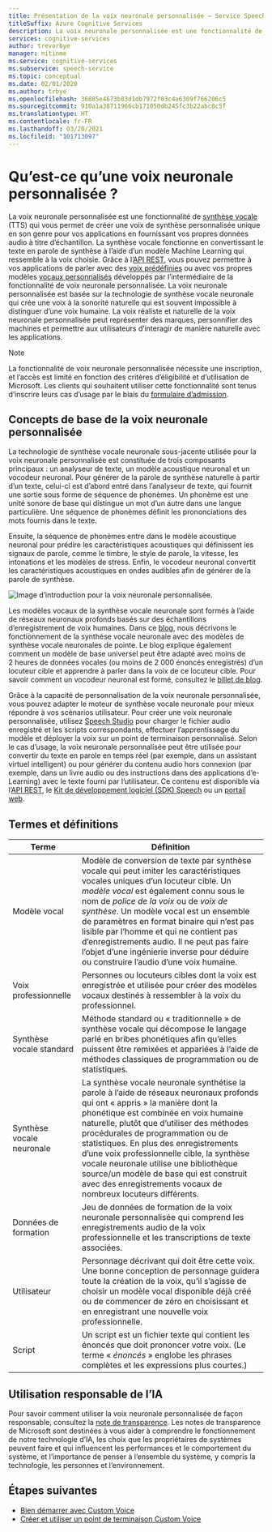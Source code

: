 ```yaml
---
title: Présentation de la voix neuronale personnalisée – Service Speech
titleSuffix: Azure Cognitive Services
description: La voix neuronale personnalisée est une fonctionnalité de synthèse vocale qui vous permet de créer une voix de synthèse personnalisée unique en son genre pour vos applications en fournissant vos propres données audio à titre d’échantillon.
services: cognitive-services
author: trevorbye
manager: nitinme
ms.service: cognitive-services
ms.subservice: speech-service
ms.topic: conceptual
ms.date: 02/01/2020
ms.author: trbye
ms.openlocfilehash: 36885e4673b83d1db7972f03c4a6309f766206c5
ms.sourcegitcommit: 910a1a38711966cb171050db245fc3b22abc8c5f
ms.translationtype: HT
ms.contentlocale: fr-FR
ms.lasthandoff: 03/20/2021
ms.locfileid: "101713097"
---
```

# <a name="what-is-custom-neural-voice"></a>Qu’est-ce qu’une voix neuronale personnalisée ?

La voix neuronale personnalisée est une fonctionnalité de [synthèse vocale](./text-to-speech.md) (TTS) qui vous permet de créer une voix de synthèse personnalisée unique en son genre pour vos applications en fournissant vos propres données audio à titre d’échantillon. La synthèse vocale fonctionne en convertissant le texte en parole de synthèse à l’aide d’un modèle Machine Learning qui ressemble à la voix choisie. Grâce à l’[API REST](./rest-text-to-speech.md), vous pouvez permettre à vos applications de parler avec des [voix prédéfinies](./language-support.md#neural-voices) ou avec vos propres modèles [vocaux personnalisés](./how-to-custom-voice-prepare-data.md) développés par l’intermédiaire de la fonctionnalité de voix neuronale personnalisée. La voix neuronale personnalisée est basée sur la technologie de synthèse vocale neuronale qui crée une voix à la sonorité naturelle qui est souvent impossible à distinguer d’une voix humaine.
La voix réaliste et naturelle de la voix neuronale personnalisée peut représenter des marques, personnifier des machines et permettre aux utilisateurs d’interagir de manière naturelle avec les applications.

> [!NOTE]
> La fonctionnalité de voix neuronale personnalisée nécessite une inscription, et l’accès est limité en fonction des critères d’éligibilité et d’utilisation de Microsoft. Les clients qui souhaitent utiliser cette fonctionnalité sont tenus d’inscrire leurs cas d’usage par le biais du [formulaire d’admission](https://aka.ms/customneural).

## <a name="the-basics-of-custom-neural-voice"></a>Concepts de base de la voix neuronale personnalisée

La technologie de synthèse vocale neuronale sous-jacente utilisée pour la voix neuronale personnalisée est constituée de trois composants principaux : un analyseur de texte, un modèle acoustique neuronal et un vocodeur neuronal. Pour générer de la parole de synthèse naturelle à partir d’un texte, celui-ci est d’abord entré dans l’analyseur de texte, qui fournit une sortie sous forme de séquence de phonèmes. Un phonème est une unité sonore de base qui distingue un mot d’un autre dans une langue particulière. Une séquence de phonèmes définit les prononciations des mots fournis dans le texte. 

Ensuite, la séquence de phonèmes entre dans le modèle acoustique neuronal pour prédire les caractéristiques acoustiques qui définissent les signaux de parole, comme le timbre, le style de parole, la vitesse, les intonations et les modèles de stress. Enfin, le vocodeur neuronal convertit les caractéristiques acoustiques en ondes audibles afin de générer de la parole de synthèse.

![Image d’introduction pour la voix neuronale personnalisée.](./media/custom-voice/cnv-intro.png)

Les modèles vocaux de la synthèse vocale neuronale sont formés à l’aide de réseaux neuronaux profonds basés sur des échantillons d’enregistrement de voix humaines. Dans ce [blog](https://techcommunity.microsoft.com/t5/azure-ai/neural-text-to-speech-extends-support-to-15-more-languages-with/ba-p/1505911), nous décrivons le fonctionnement de la synthèse vocale neuronale avec des modèles de synthèse vocale neuronales de pointe. Le blog explique également comment un modèle de base universel peut être adapté avec moins de 2 heures de données vocales (ou moins de 2 000 énoncés enregistrés) d’un locuteur cible et apprendre à parler dans la voix de ce locuteur cible. Pour savoir comment un vocodeur neuronal est formé, consultez le [billet de blog](https://techcommunity.microsoft.com/t5/azure-ai/azure-neural-tts-upgraded-with-hifinet-achieving-higher-audio/ba-p/1847860).

Grâce à la capacité de personnalisation de la voix neuronale personnalisée, vous pouvez adapter le moteur de synthèse vocale neuronale pour mieux répondre à vos scénarios utilisateur. Pour créer une voix neuronale personnalisée, utilisez [Speech Studio](https://speech.microsoft.com/customvoice) pour charger le fichier audio enregistré et les scripts correspondants, effectuer l’apprentissage du modèle et déployer la voix sur un point de terminaison personnalisé. Selon le cas d’usage, la voix neuronale personnalisée peut être utilisée pour convertir du texte en parole en temps réel (par exemple, dans un assistant virtuel intelligent) ou pour générer du contenu audio hors connexion (par exemple, dans un livre audio ou des instructions dans des applications d’e-Learning) avec le texte fourni par l’utilisateur. Ce contenu est disponible via l’[API REST](./rest-text-to-speech.md), le [Kit de développement logiciel (SDK) Speech](./get-started-text-to-speech.md?pivots=programming-language-csharp&tabs=script%2cwindowsinstall) ou un [portail web](https://speech.microsoft.com/audiocontentcreation).

## <a name="terms-and-definitions"></a>Termes et définitions

| **Terme**      | **Définition**                                                                                                                                                                                                                                                                                                                                                                                       |
|---------------|------------------------------------------------------------------------------------------------------------------------------------------------------------------------------------------------------------------------------------------------------------------------------------------------------------------------------------------------------------------------------------------------------|
| Modèle vocal   | Modèle de conversion de texte par synthèse vocale qui peut imiter les caractéristiques vocales uniques d’un locuteur cible. Un *modèle vocal* est également connu sous le nom de *police de la voix* ou de *voix de synthèse*. Un modèle vocal est un ensemble de paramètres en format binaire qui n’est pas lisible par l’homme et qui ne contient pas d’enregistrements audio. Il ne peut pas faire l’objet d’une ingénierie inverse pour déduire ou construire l’audio d’une voix humaine. |
| Voix professionnelle  | Personnes ou locuteurs cibles dont la voix est enregistrée et utilisée pour créer des modèles vocaux destinés à ressembler à la voix du professionnel.                                                                                                                                                                                                                                                   |
| Synthèse vocale standard  | Méthode standard ou « traditionnelle » de synthèse vocale qui décompose le langage parlé en bribes phonétiques afin qu’elles puissent être remixées et appariées à l’aide de méthodes classiques de programmation ou de statistiques.                                                                                                                                                                                                    |
| Synthèse vocale neuronale    | La synthèse vocale neuronale synthétise la parole à l’aide de réseaux neuronaux profonds qui ont « appris » la manière dont la phonétique est combinée en voix humaine naturelle, plutôt que d’utiliser des méthodes procédurales de programmation ou de statistiques. En plus des enregistrements d’une voix professionnelle cible, la synthèse vocale neuronale utilise une bibliothèque source/un modèle de base qui est construit avec des enregistrements vocaux de nombreux locuteurs différents.          |
| Données de formation | Jeu de données de formation de la voix neuronale personnalisée qui comprend les enregistrements audio de la voix professionnelle et les transcriptions de texte associées.                                                                                                                                                                                                                                                               |
| Utilisateur       | Personnage décrivant qui doit être cette voix. Une bonne conception de personnage guidera toute la création de la voix, qu’il s’agisse de choisir un modèle vocal disponible déjà créé ou de commencer de zéro en choisissant et en enregistrant une nouvelle voix professionnelle.                                                                                                |
| Script        | Un script est un fichier texte qui contient les énoncés que doit prononcer votre voix. (Le terme « *énoncés* » englobe les phrases complètes et les expressions plus courtes.)                                                                                                                                                                                                                               |

## <a name="responsible-use-of-ai"></a>Utilisation responsable de l’IA

Pour savoir comment utiliser la voix neuronale personnalisée de façon responsable, consultez la [note de transparence](/legal/cognitive-services/speech-service/custom-neural-voice/transparency-note-custom-neural-voice?context=/azure/cognitive-services/speech-service/context/context). Les notes de transparence de Microsoft sont destinées à vous aider à comprendre le fonctionnement de notre technologie d’IA, les choix que les propriétaires de systèmes peuvent faire et qui influencent les performances et le comportement du système, et l’importance de penser à l’ensemble du système, y compris la technologie, les personnes et l’environnement.

## <a name="next-steps"></a>Étapes suivantes

* [Bien démarrer avec Custom Voice](how-to-custom-voice.md)
* [Créer et utiliser un point de terminaison Custom Voice](how-to-custom-voice-create-voice.md)